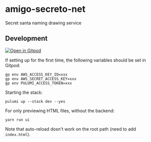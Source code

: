 # amigo-secreto-net
Secret santa naming drawing service

## Development

[![Open in Gitpod](https://gitpod.io/button/open-in-gitpod.svg)](https://gitpod.io/#https://github.com/zommerfelds/amigo-secreto-net)

If setting up for the first time, the following variables should be set in Gitpod:
```
gp env AWS_ACCESS_KEY_ID=xxx
gp env AWS_SECRET_ACCESS_KEY=xxx
gp env PULUMI_ACCESS_TOKEN=xxx
```

Starting the stack:
```
pulumi up --stack dev --yes
```

For only previewing HTML files, without the backend:
```
yarn run ui
```
Note that auto-reload dosn't work on the root path (need to add `index.html`).
